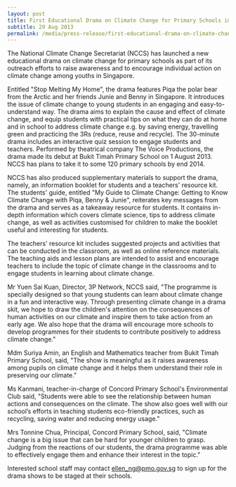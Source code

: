 ```yaml
---
layout: post
title: First Educational Drama on Climate Change for Primary Schools in Singapore
subtitle: 29 Aug 2013
permalink: /media/press-release/first-educational-drama-on-climate-change-for-primary-schools-in-singapore
---
```


The National Climate Change Secretariat (NCCS) has launched a new educational drama on climate change for primary schools as part of its outreach efforts to raise awareness and to encourage individual action on climate change among youths in Singapore.

Entitled "Stop Melting My Home", the drama features Piqa the polar bear from the Arctic and her friends Junie and Benny in Singapore. It introduces the issue of climate change to young students in an engaging and easy-to-understand way. The drama aims to explain the cause and effect of climate change, and equip students with practical tips on what they can do at home and in school to address climate change e.g. by saving energy, travelling green and practicing the 3Rs (reduce, reuse and recycle). The 30-minute drama includes an interactive quiz session to engage students and teachers. Performed by theatrical company The Voice Productions, the drama made its debut at Bukit Timah Primary School on 1 August 2013. NCCS has plans to take it to some 120 primary schools by end 2014.

NCCS has also produced supplementary materials to support the drama, namely, an information booklet for students and a teachers' resource kit. The students' guide, entitled "My Guide to Climate Change: Getting to Know Climate Change with Piqa, Benny & Junie", reiterates key messages from the drama and serves as a takeaway resource for students. It contains in-depth information which covers climate science, tips to address climate change, as well as activities customised for children to make the booklet useful and interesting for students.

The teachers' resource kit includes suggested projects and activities that can be conducted in the classroom, as well as online reference materials. The teaching aids and lesson plans are intended to assist and encourage teachers to include the topic of climate change in the classrooms and to engage students in learning about climate change.

Mr Yuen Sai Kuan, Director, 3P Network, NCCS said, "The programme is specially designed so that young students can learn about climate change in a fun and interactive way. Through presenting climate change in a drama skit, we hope to draw the children's attention on the consequences of human activities on our climate and inspire them to take action from an early age. We also hope that the drama will encourage more schools to develop programmes for their students to contribute positively to address climate change."

Mdm Suriya Amin, an English and Mathematics teacher from Bukit Timah Primary School, said, "The show is meaningful as it raises awareness among pupils on climate change and it helps them understand their role in preserving our climate."

Ms Kanmani, teacher-in-charge of Concord Primary School's Environmental Club said, "Students were able to see the relationship between human actions and consequences on the climate. The show also goes well with our school’s efforts in teaching students eco-friendly practices, such as recycling, saving water and reducing energy usage."

Mrs Tonnine Chua, Principal, Concord Primary School, said, "Climate change is a big issue that can be hard for younger children to grasp. Judging from the reactions of our students, the drama programme was able to effectively engage them and enhance their interest in the topic."

Interested school staff may contact ellen_ng@pmo.gov.sg to sign up for the drama shows to be staged at their schools.

